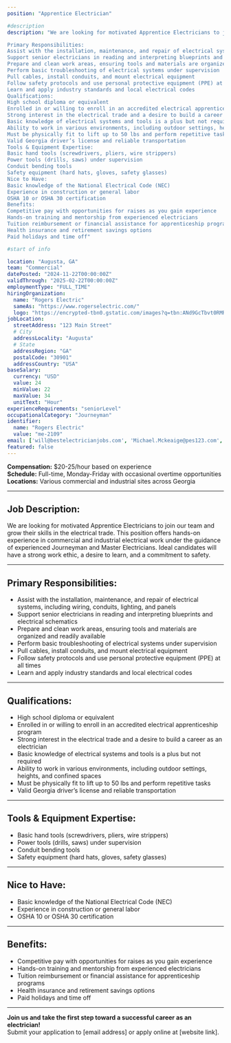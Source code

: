 ```yaml
---
position: "Apprentice Electrician"

#description
description: "We are looking for motivated Apprentice Electricians to join our team and grow their skills in the electrical trade. This position offers hands-on experience in commercial and industrial electrical work under the guidance of experienced Journeyman and Master Electricians. Ideal candidates will have a strong work ethic, a desire to learn, and a commitment to safety.

Primary Responsibilities:
Assist with the installation, maintenance, and repair of electrical systems, including wiring, conduits, lighting, and panels
Support senior electricians in reading and interpreting blueprints and electrical schematics
Prepare and clean work areas, ensuring tools and materials are organized and readily available
Perform basic troubleshooting of electrical systems under supervision
Pull cables, install conduits, and mount electrical equipment
Follow safety protocols and use personal protective equipment (PPE) at all times
Learn and apply industry standards and local electrical codes
Qualifications:
High school diploma or equivalent
Enrolled in or willing to enroll in an accredited electrical apprenticeship program
Strong interest in the electrical trade and a desire to build a career as an electrician
Basic knowledge of electrical systems and tools is a plus but not required
Ability to work in various environments, including outdoor settings, heights, and confined spaces
Must be physically fit to lift up to 50 lbs and perform repetitive tasks
Valid Georgia driver’s license and reliable transportation
Tools & Equipment Expertise:
Basic hand tools (screwdrivers, pliers, wire strippers)
Power tools (drills, saws) under supervision
Conduit bending tools
Safety equipment (hard hats, gloves, safety glasses)
Nice to Have:
Basic knowledge of the National Electrical Code (NEC)
Experience in construction or general labor
OSHA 10 or OSHA 30 certification
Benefits:
Competitive pay with opportunities for raises as you gain experience
Hands-on training and mentorship from experienced electricians
Tuition reimbursement or financial assistance for apprenticeship programs
Health insurance and retirement savings options
Paid holidays and time off"

#start of info

location: "Augusta, GA"
team: "Commercial"
datePosted: "2024-11-22T00:00:00Z"
validThrough: "2025-02-22T00:00:00Z"
employmentType: "FULL_TIME"
hiringOrganization: 
  name: "Rogers Electric"
  sameAs: "https://www.rogerselectric.com/"
  logo: "https://encrypted-tbn0.gstatic.com/images?q=tbn:ANd9GcTbvt0RMRvj6bZdL81Q6HJeRVl_qflQIGgp9w&s"
jobLocation:
  streetAddress: "123 Main Street"
  # City
  addressLocality: "Augusta"
  # State
  addressRegion: "GA"
  postalCode: "30901"
  addressCountry: "USA"
baseSalary:
  currency: "USD"
  value: 24
  minValue: 22
  maxValue: 34
  unitText: "Hour"
experienceRequirements: "seniorLevel"
occupationalCategory: "Journeyman"
identifier:
  name: "Rogers Electric"
  value: "me-2109"   
email: ['will@bestelectricianjobs.com', 'Michael.Mckeaige@pes123.com', 'resumes@bestelectricianjobs.zohorecruitmail.com']
featured: false
---
```


**Compensation:** $20-25/hour based on experience  
**Schedule:** Full-time, Monday-Friday with occasional overtime opportunities  
**Locations:** Various commercial and industrial sites across Georgia  

---

## Job Description:  
We are looking for motivated Apprentice Electricians to join our team and grow their skills in the electrical trade. This position offers hands-on experience in commercial and industrial electrical work under the guidance of experienced Journeyman and Master Electricians. Ideal candidates will have a strong work ethic, a desire to learn, and a commitment to safety.

---

## Primary Responsibilities:
- Assist with the installation, maintenance, and repair of electrical systems, including wiring, conduits, lighting, and panels
- Support senior electricians in reading and interpreting blueprints and electrical schematics
- Prepare and clean work areas, ensuring tools and materials are organized and readily available
- Perform basic troubleshooting of electrical systems under supervision
- Pull cables, install conduits, and mount electrical equipment
- Follow safety protocols and use personal protective equipment (PPE) at all times
- Learn and apply industry standards and local electrical codes  

---

## Qualifications:
- High school diploma or equivalent
- Enrolled in or willing to enroll in an accredited electrical apprenticeship program
- Strong interest in the electrical trade and a desire to build a career as an electrician
- Basic knowledge of electrical systems and tools is a plus but not required
- Ability to work in various environments, including outdoor settings, heights, and confined spaces
- Must be physically fit to lift up to 50 lbs and perform repetitive tasks
- Valid Georgia driver’s license and reliable transportation  

---

## Tools & Equipment Expertise:
- Basic hand tools (screwdrivers, pliers, wire strippers)
- Power tools (drills, saws) under supervision
- Conduit bending tools
- Safety equipment (hard hats, gloves, safety glasses)

---

## Nice to Have:
- Basic knowledge of the National Electrical Code (NEC)
- Experience in construction or general labor
- OSHA 10 or OSHA 30 certification

---

## Benefits:
- Competitive pay with opportunities for raises as you gain experience
- Hands-on training and mentorship from experienced electricians
- Tuition reimbursement or financial assistance for apprenticeship programs
- Health insurance and retirement savings options
- Paid holidays and time off  

---

**Join us and take the first step toward a successful career as an electrician!**  
Submit your application to [email address] or apply online at [website link].
